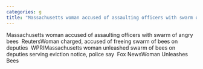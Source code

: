 ```yaml
---
categories: g
title: "Massachusetts woman accused of assaulting officers with swarm of angry bees  Reuters"
---
```

Massachusetts woman accused of assaulting officers with swarm of angry bees&nbsp;&nbsp;ReutersWoman charged, accused of freeing swarm of bees on deputies&nbsp;&nbsp;WPRIMassachusetts woman unleashed swarm of bees on deputies serving eviction notice, police say&nbsp;&nbsp;Fox NewsWoman Unleashes Bees